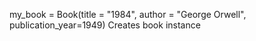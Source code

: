 my_book = Book(title = "1984", author = "George Orwell", publication_year=1949)
Creates book instance

